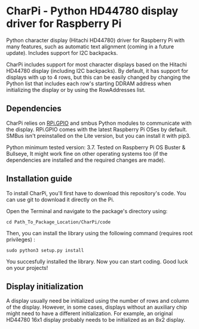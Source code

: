 # CharPi - Python HD44780 display driver for Raspberry Pi

Python character display (Hitachi HD44780) driver for Raspberry Pi with many features, such as automatic text alignment (coming in a future update). Includes support for I2C backpacks.

CharPi includes support for most character displays based on the Hitachi HD44780 display (including I2C backpacks). By default, it has support for displays with up to 4 rows, but this can be easily changed by changing the Python list that includes each row's starting DDRAM address when initializing the display or by using the RowAddresses list.


## Dependencies

CharPi relies on [RPi.GPIO](https://pypi.org/project/RPi.GPIO/) and smbus Python modules to communicate with the display. RPi.GPIO comes with the latest Raspberry Pi OSes by default. SMBus isn't preinstalled on the Lite version, but you can install it with pip3.

Python minimum tested version: 3.7. Tested on Raspberry Pi OS Buster & Bullseye, It might work fine on other operating systems too (if the dependencies are installed and the required changes are made).


## Installation guide

To install CharPi, you'll first have to download this repository's code. You can use git to download it directly on the Pi.

Open the Terminal and navigate to the package's directory using:
```
cd Path_To_Package_Location/CharPi/code
```
Then, you can install the library using the following command (requires root privileges) :
```
sudo python3 setup.py install
```
You succesfully installed the library. Now you can start coding. Good luck on your projects!

## Display initialization

A display usually need be initialized using the number of rows and column of the display.
However, in some cases, displays without an auxiliary chip might need to have a different initialization.
For example, an original HD44780 16x1 display probably needs to be initialized as an 8x2 display.
